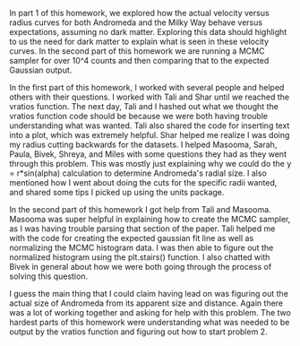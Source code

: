 In part 1 of this homework, we explored how the actual velocity versus radius curves for both Andromeda and the Milky Way behave versus expectations, assuming no dark matter. Exploring this data should highlight to us the need for dark matter to explain what is seen in these velocity curves. In the second part of this homework we are running a MCMC sampler for over 10^4 counts and then comparing that to the expected Gaussian output.

In the first part of this homework, I worked with several people and helped others with their questions. I worked with Tali and Shar until we reached the vratios function. The next day, Tali and I hashed out what we thought the vratios function code should be because we were both having trouble understanding what was wanted. Tali also shared the code for inserting text into a plot, which was extremely helpful. Shar helped me realize I was doing my radius cutting backwards for the datasets. I helped Masooma, Sarah, Paula, Bivek, Shreya, and Miles with some questions they had as they went through this problem. This was mostly just explaining why we could do the y = r*sin(alpha) calculation to determine Andromeda's radial size. I also mentioned how I went about doing the cuts for the specific radii wanted, and shared some tips I picked up using the units package.

In the second part of this homework I got help from Tali and Masooma. Masooma was super helpful in explaining how to create the MCMC sampler, as I was having trouble parsing that section of the paper. Tali helped me with the code for creating the expected gaussian fit line as well as normalizing the MCMC histogram data. I was then able to figure out the normalized histogram using the plt.stairs() function. I also chatted with Bivek in general about how we were both going through the process of solving this question.

I guess the main thing that I could claim having lead on was figuring out the actual size of Andromeda from its apparent size and distance. Again there was a lot of working together and asking for help with this problem. The two hardest parts of this homework were understanding what was needed to be output by the vratios function and figuring out how to start problem 2.
